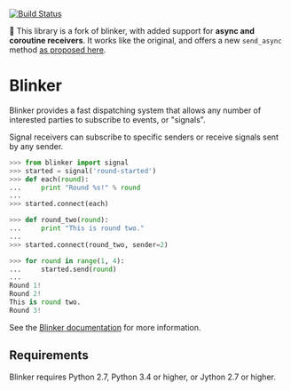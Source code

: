 [![Build Status](https://travis-ci.org/gomymove/blinker.svg?branch=master)](https://travis-ci.org/gomymove/blinker)

🍴 This library is a fork of blinker, with added support for
**async and coroutine receivers**.
It works like the original, and offers a new ``send_async`` method
[as proposed here](https://github.com/jek/blinker/issues/17).


# Blinker

Blinker provides a fast dispatching system that allows any number of
interested parties to subscribe to events, or "signals".

Signal receivers can subscribe to specific senders or receive signals
sent by any sender.

```python
>>> from blinker import signal
>>> started = signal('round-started')
>>> def each(round):
...     print "Round %s!" % round
...
>>> started.connect(each)

>>> def round_two(round):
...     print "This is round two."
...
>>> started.connect(round_two, sender=2)

>>> for round in range(1, 4):
...     started.send(round)
...
Round 1!
Round 2!
This is round two.
Round 3!
```

See the [Blinker documentation](https://pythonhosted.org/blinker/) for more information.

## Requirements

Blinker requires Python 2.7, Python 3.4 or higher, or Jython 2.7 or higher.
